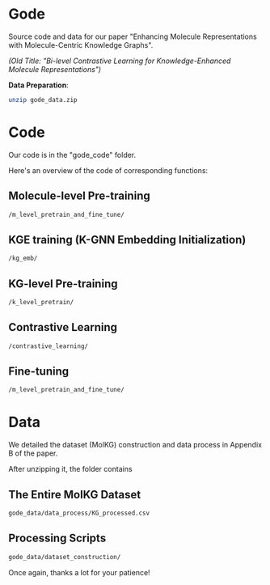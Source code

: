 **Gode**
=====
Source code and data for our paper "Enhancing Molecule Representations with Molecule-Centric Knowledge Graphs".

*(Old Title: "Bi-level Contrastive Learning for Knowledge-Enhanced Molecule Representations")*


**Data Preparation**:
```bash
unzip gode_data.zip
```


Code
===

Our code is in the "gode_code" folder.

Here's an overview of the code of corresponding functions:

Molecule-level Pre-training
---
```bash
/m_level_pretrain_and_fine_tune/
```
KGE training (K-GNN Embedding Initialization)
---
```bash
/kg_emb/
```

KG-level Pre-training
---
```bash
/k_level_pretrain/
```

Contrastive Learning
---
```bash
/contrastive_learning/
```

Fine-tuning
---
```bash
/m_level_pretrain_and_fine_tune/
```




Data
===



We detailed the dataset (MolKG) construction and data process in Appendix B of the paper.

After unzipping it, the folder contains

The Entire MolKG Dataset  
---
```bash
gode_data/data_process/KG_processed.csv
```


Processing Scripts 
---
```bash
gode_data/dataset_construction/
```

Once again, thanks a lot for your patience!
